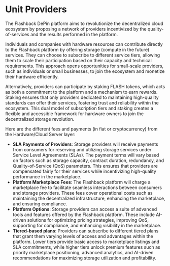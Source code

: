 # Unit Providers

The Flashback DePin platform aims to revolutionize the decentralized cloud ecosystem by proposing a network of providers incentivized by the quality-of-services and the results performed in the platform.

Individuals and companies with hardware resources can contribute directly to the Flashback platform by offering storage (compute in the future) services. They can choose to subscribe to different service tiers, allowing them to scale their participation based on their capacity and technical requirements. This approach opens opportunities for small-scale providers, such as individuals or small businesses, to join the ecosystem and monetize their hardware efficiently.

Alternatively, providers can participate by staking FLASH tokens, which acts as both a commitment to the platform and a mechanism to earn rewards. Staking ensures that only providers dedicated to maintaining high-quality standards can offer their services, fostering trust and reliability within the ecosystem. This dual model of subscription tiers and staking creates a flexible and accessible framework for hardware owners to join the decentralized storage revolution.

Here are the different fees and payments (in fiat or cryptocurrency) from the Hardware/Cloud Server layer:

* **SLA Payments of Providers**: Storage providers will receive payments from consumers for reserving and utilizing storage services under Service Level Agreements (SLAs). The payment terms will vary based on factors such as storage capacity, contract duration, redundancy, and Quality-of-Service (QoS) parameters. This ensures that providers are compensated fairly for their services while incentivizing high-quality performance in the marketplace.
* **Platform Marketplace Fees**:  The Flashback platform will charge a marketplace fee to facilitate seamless interactions between consumers and storage providers. These fees cover operational costs such as maintaining the decentralized infrastructure, enhancing the marketplace, and ensuring compliance.
* **Platform Options**: Storage providers can access a suite of advanced tools and features offered by the Flashback platform. These include AI-driven solutions for optimizing pricing strategies, improving QoS, supporting for compliance, and enhancing visibility in the marketplace.
* **Tiered-based plans**: Providers can subscribe to different tiered plans that grant them varying levels of access and advantages within the platform. Lower tiers provide basic access to marketplace listings and SLA commitments, while higher tiers unlock premium features such as priority marketplace positioning, advanced analytics, and AI-driven recommendations for maximizing storage utilization and profitability.
